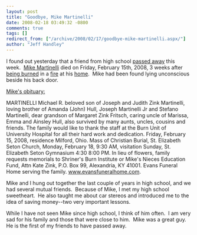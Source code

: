 ```yaml
---
layout: post
title: "Goodbye, Mike Martinelli"
date: 2008-02-18 03:49:32 -0800
comments: true
tags: []
redirect_from: ["/archive/2008/02/17/goodbye-mike-martinelli.aspx/"]
author: "Jeff Handley"
---
```

<!-- more -->
<p>I found out yesterday that a friend from high school <a target="_blank" href="http://www.wcpo.com/mostpopular/story.aspx?content_id=b776029a-3a2d-49c4-8945-794ad0e736ed">passed away</a> this week.  <a target="_blank" href="http://www.myspace.com/bledat">Mike Martinelli</a> died on Friday, February 15th, 2008, 3 weeks after <a target="_blank" href="http://mizikeyo.com/index.html">being burned</a> in a <a target="_blank" href="http://news.enquirer.com/apps/pbcs.dll/article?AID=/20080123/NEWS01/801230363/1092/NEWS0102">fire</a> at his <a target="_blank" href="http://news.communitypress.com/apps/pbcs.dll/article?AID=/20080122/NEWS01/801220311/1111/RSS1117">home</a>.  Mike had been found lying unconscious beside his back door.</p>
<p><a target="_blank" href="http://dunes.cincinnati.com/classifieds/obits/obitDisplay.aspx?d=2/16/2008&amp;st=1&amp;id=832181">Mike's obituary:</a></p>
<p>MARTINELLI Michael R. beloved son of Joseph and Judith Zink Martinelli, loving brother of Amanda (John) Hull, Joseph Martinelli Jr and Stefano Martinelli, dear grandson of Margaret Zink Fritsch, caring uncle of Marissa, Emma and Ainsley Hull, also survived by many aunts, uncles, cousins and friends. The family would like to thank the staff at the Burn Unit of University Hospital for all their hard work and dedication. Friday, February 15, 2008, residence Milford, Ohio. Mass of Christian Burial, St. Elizabeth Seton Church, Monday, February 18, 9:30 AM, visitation Sunday, St. Elizabeth Seton Gymnasium 4:30 8:00 PM. In lieu of flowers, family requests memorials to Shriner's Burn Institute or Mike's Nieces Education Fund, Attn Kate Zink, P.O. Box 99, Alexandria, KY 41001. Evans Funeral Home serving the family. <a href="http://www.evansfuneralhome.com">www.evansfuneralhome.com</a>.</p>
<p>Mike and I hung out together the last couple of years in high school, and we had several mutual friends.  Because of Mike, I met my high school sweetheart.  He also taught me about car stereos and introduced me to the idea of saving money--two very important lessons.</p>
<p>While I have not seen Mike since high school, I think of him often.  I am very sad for his family and those that were close to him.  Mike was a great guy.  He is the first of my friends to have passed away.</p>

